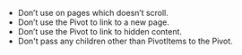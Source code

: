 - Don’t use on pages which doesn’t scroll.
- Don’t use the Pivot to link to a new page.
- Don’t use the Pivot to link to hidden content.
- Don't pass any children other than PivotItems to the Pivot.
